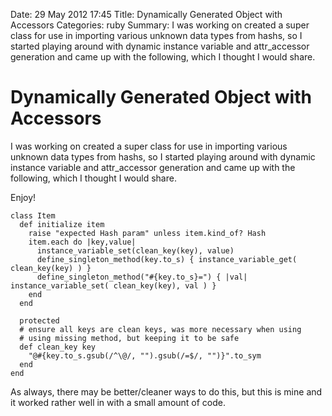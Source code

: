 Date: 29 May 2012 17:45
Title: Dynamically Generated Object with Accessors
Categories: ruby
Summary: I was working on created a super class for use in importing various unknown data types from hashs, so I started playing around with dynamic instance variable and attr_accessor generation and came up with the following, which I thought I would share.

# Dynamically Generated Object with Accessors

I was working on created a super class for use in importing various unknown data types from hashs, so I started playing around with dynamic instance variable and attr_accessor generation and came up with the following, which I thought I would share.

Enjoy!

    class Item
      def initialize item
        raise "expected Hash param" unless item.kind_of? Hash
        item.each do |key,value|
          instance_variable_set(clean_key(key), value)
          define_singleton_method(key.to_s) { instance_variable_get( clean_key(key) ) }
          define_singleton_method("#{key.to_s}=") { |val| instance_variable_set( clean_key(key), val ) }
        end
      end
    
      protected
      # ensure all keys are clean keys, was more necessary when using
      # using missing method, but keeping it to be safe
      def clean_key key
        "@#{key.to_s.gsub(/^\@/, "").gsub(/=$/, "")}".to_sym
      end
    end


As always, there may be better/cleaner ways to do this, but this is mine and it worked rather well in with a small amount of code. 
